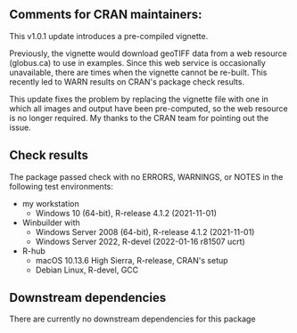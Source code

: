 ## Comments for CRAN maintainers:

This v1.0.1 update introduces a pre-compiled vignette.

Previously, the vignette would download geoTIFF data from a web resource (globus.ca) to use in examples. Since this web
service is occasionally unavailable, there are times when the vignette cannot be re-built. This recently led to WARN results
on CRAN's package check results.

This update fixes the problem by replacing the vignette file with one in which all images and output have been
pre-computed, so the web resource is no longer required. My thanks to the CRAN team for pointing out the issue.


## Check results

The package passed check with no ERRORS, WARNINGS, or NOTES in the following test environments:

* my workstation
    * Windows 10 (64-bit), R-release 4.1.2 (2021-11-01)
* Winbuilder with
    * Windows Server 2008 (64-bit), R-release 4.1.2 (2021-11-01)
    * Windows Server 2022, R-devel (2022-01-16 r81507 ucrt)
* R-hub
    * macOS 10.13.6 High Sierra, R-release, CRAN's setup 
    * Debian Linux, R-devel, GCC


## Downstream dependencies

There are currently no downstream dependencies for this package
